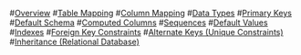 #[Overview](index.md)
#[Table Mapping](tables.md)
#[Column Mapping](columns.md)
#[Data Types](data-types.md)
#[Primary Keys](primary-keys.md)
#[Default Schema](default-schema.md)
#[Computed Columns](computed-columns.md)
#[Sequences](sequences.md)
#[Default Values](default-values.md)
#[Indexes](indexes.md)
#[Foreign Key Constraints](fk-constraints.md)
#[Alternate Keys (Unique Constraints)](unique-constraints.md)
#[Inheritance (Relational Database)](inheritance.md)
